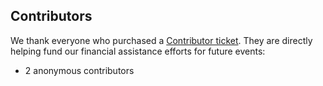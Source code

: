 ## Contributors

We thank everyone who purchased a [Contributor ticket](/attend). They are directly helping fund our financial assistance efforts for future events:

- 2 anonymous contributors